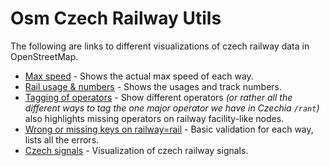 # Osm Czech Railway Utils

The following are links to different visualizations of czech railway data in OpenStreetMap.

- [Max speed](https://openstreetbrowser.org/#map=15/49.7477/13.4026&basemap=osm-mapnik&categories=custom/55506221bd6a590d8ebbcdfb62393828) - Shows the actual max speed of each way.
- [Rail usage & numbers](https://openstreetbrowser.org/#map=17/49.74883/13.39795&basemap=osm-mapnik&categories=custom/7cd46715166904a7dd379304906b1aa3) - Shows the usages and track numbers.
- [Tagging of operators](https://openstreetbrowser.org/#map=12/49.7783/13.2752&basemap=osm-mapnik&categories=custom/061c2acf1dd4a96b48a02b2a1651093d) - Show different operators *(or rather all the different ways to tag the one major operator we have in Czechia `/rant`)* also highlights missing operators on railway facility-like nodes.
- [Wrong or missing keys on railway=rail](https://openstreetbrowser.org/#map=18/49.77671/13.50262&basemap=osm-mapnik&categories=custom/473492c350a641c2689a3c248ac98e3c) - Basic validation for each way, lists all the errors.
- [Czech signals](https://openstreetbrowser.org/#map=15/49.7380/13.5923&basemap=osm-mapnik&categories=custom/f9078db6455f95f910f130c712694082) - Visualization of czech railway signals.
